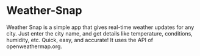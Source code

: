 # Weather-Snap
Weather Snap is a simple app that gives real-time weather updates for any city. Just enter the city name, and get details like temperature, conditions, humidity, etc. Quick, easy, and accurate! It uses the API of <a src="openweathermap.org">openweathermap.org</a>.
